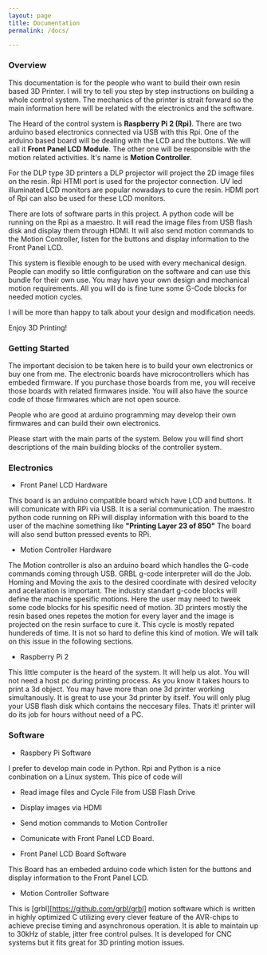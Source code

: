 ```yaml
---
layout: page
title: Documentation
permalink: /docs/

---
```


### Overview 

This documentation is for the people who want to build their own resin based 3D Printer. I will try to tell you step by step instructions on building a whole control system. The mechanics of the printer is strait forward so the main information here will be related with the electronics and the software. 

The Heard of the control system is **Raspberry Pi 2 (Rpi)**. There are two arduino based electronics connected via USB with this Rpi. One of the arduino based board will be dealing with the LCD and the buttons. We will call it **Front Panel LCD Module**. The other one will be responsible with the motion related activities. It's name is **Motion Controller**.

For the DLP type 3D printers a DLP projector will project the 2D image files on the resin. Rpi HTMI port is used for the projector connection. UV led illuminated LCD monitors are popular nowadays to cure the resin. HDMI port of Rpi can also be used for these LCD monitors.

There are lots of software parts in this project. A python code will be running on the Rpi as a maestro. It will read the image files from USB flash disk and display them through HDMI. It will also send motion commands to the Motion Controller, listen for the buttons and display information to the Front Panel LCD.

This system is flexible enough to be used with every mechanical design. People can modify so little configuration on the software and can use this bundle for their own use. You may have your own design and mechanical motion requirements. All you will do is fine tune some G-Code blocks for needed motion cycles.

I will be more than happy to talk about your design and modification needs.

Enjoy 3D Printing!

### Getting Started

The important decision to be taken here is to build your own electronics or buy one from me. The electronic boards have microcontrollers which has embeded firmware. If you purchase those boards from me, you will receive those boards with related firmwares inside. You will also have the source code of those firmwares which are not open source.

People who are good at arduino programming may develop their own firmwares and can build their own electronics.

Please start with the main parts of the system. Below you will find short descriptions of the main building blocks of the controller system.

### Electronics

* Front Panel LCD Hardware

This board is an arduino compatible board which have LCD and buttons. It will comunicate with RPi via USB. It is a serial communication. The maestro python code running on RPi will display information with this board to the user of the machine something like **"Printing Layer 23 of 850"**  The board will also send button pressed events to RPi. 

* Motion Controller Hardware

The Motion controller is also an arduino board which handles the G-code commands coming through USB. GRBL g-code interpreter will do the Job. Homing and Moving the axis to the desired coordinate with desired velocity and acelaration is important. The industry standart g-code blocks will define the machine spesific motions. Here the user may need to tweek some code blocks for his spesific need of motion. 3D printers mostly the resin based ones repetes the motion for every layer and the image is projected on the resin surface to cure it. This cycle is mostly repated hundereds of time. It is not so hard to define this kind of motion. We will talk on this issue in the following sections. 

* Raspberry Pi 2

This little computer is the heard of the system. It will help us alot. You will not need a host pc during printing process. As you know it takes hours to print a 3d object. You may have more than one 3d printer working simultanously. It is great to use your 3d printer by itself. You will only plug your USB flash disk which contains the neccesary files. Thats it! printer will do its job for hours without need of a PC.

### Software

* Raspbery Pi Software

I prefer to develop main code in Python. Rpi and Python is a nice conbination on a Linux system. This pice of code will
  
  * Read image files and Cycle File from USB Flash Drive
  * Display images via HDMI
  * Send motion commands to Motion Controller
  * Comunicate with Front Panel LCD Board.
  
* Front Panel LCD Board Software

This Board has an embeded arduino code which listen for the buttons and display information to the Front Panel LCD.

* Motion Controller Software

This is [grbl][https://github.com/grbl/grbl] motion software which is written in highly optimized C utilizing every clever feature of the AVR-chips to achieve precise timing and asynchronous operation. It is able to maintain up to 30kHz of stable, jitter free control pulses. It is developed for CNC systems but it fits great for 3D printing motion issues.




